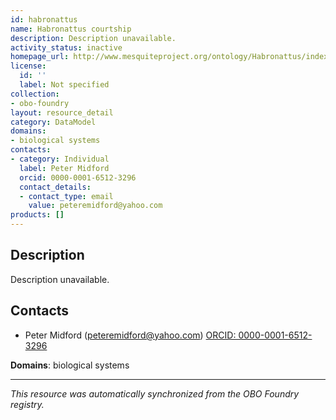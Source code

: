```yaml
---
id: habronattus
name: Habronattus courtship
description: Description unavailable.
activity_status: inactive
homepage_url: http://www.mesquiteproject.org/ontology/Habronattus/index.html
license:
  id: ''
  label: Not specified
collection:
- obo-foundry
layout: resource_detail
category: DataModel
domains:
- biological systems
contacts:
- category: Individual
  label: Peter Midford
  orcid: 0000-0001-6512-3296
  contact_details:
  - contact_type: email
    value: peteremidford@yahoo.com
products: []
---
```


## Description

Description unavailable.

## Contacts

- Peter Midford (peteremidford@yahoo.com) [ORCID: 0000-0001-6512-3296](https://orcid.org/0000-0001-6512-3296)

**Domains**: biological systems

---

*This resource was automatically synchronized from the OBO Foundry registry.*

